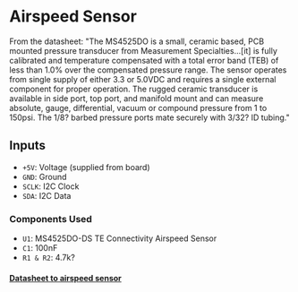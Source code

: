# Airspeed Sensor
From the datasheet:
"The MS4525DO is a small, ceramic based, PCB mounted pressure transducer from Measurement Specialties...[it]  is fully calibrated and temperature compensated with a total error band (TEB) of less than 1.0% over the compensated pressure range. The sensor operates from single supply of either 3.3 or 5.0VDC and requires a single external component for proper operation.
The rugged ceramic transducer is available in side port, top port, and manifold mount and can measure absolute, gauge, differential, vacuum or compound pressure from 1 to 150psi. The 1/8? barbed pressure ports mate securely with 3/32? ID tubing."

## Inputs
- `+5V`: Voltage (supplied from board)
- `GND`: Ground
- `SCLK`: I2C Clock
- `SDA`: I2C Data

### Components Used
- `U1`: MS4525DO-DS TE Connectivity Airspeed Sensor
- `C1`: 100nF
- `R1 & R2`: 4.7k? 

#### [Datasheet to airspeed sensor](http://www.te.com/commerce/DocumentDelivery/DDEController?Action=showdoc&DocId=Data+Sheet%7FMS4525DO%7FB2%7Fpdf%7FEnglish%7FENG_DS_MS4525DO_B2.pdf%7FCAT-BLPS0002)

